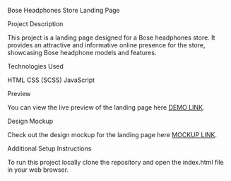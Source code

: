 Bose Headphones Store Landing Page

Project Description

This project is a landing page designed for a Bose headphones store. It provides an attractive and informative online presence for the store, showcasing Bose headphone models and features.

Technologies Used

HTML
CSS (SCSS)
JavaScript

Preview

You can view the live preview of the landing page here [DEMO LINK](https://hrynkevych.github.io/layout_miami/).

Design Mockup

Check out the design mockup for the landing page here [MOCKUP LINK](https://www.figma.com/file/DtkQmQ797hk0nI4KfMi2Uq/BOSE-New-Version?type=design&node-id=6703-88&mode=design).

Additional Setup Instructions

To run this project locally clone the repository and open the index.html file in your web browser.
